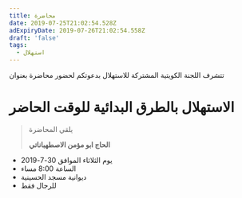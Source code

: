 ```yaml
---
title: محاضرة
date: 2019-07-25T21:02:54.528Z
adExpiryDate: 2019-07-26T21:02:54.558Z
draft: 'false'
tags:
  - استهلال
---
```

تتشرف اللجنة الكويتية المشتركة للاستهلال بدعوتكم لحضور محاضرة بعنوان 

# الاستهلال بالطرق البدائية للوقت الحاضر

> يلقي المحاضرة 
>
> **الحاج ابو مؤمن الاصطهباناتي**

* يوم الثلاثاء الموافق 30-7-2019
* الساعة 8:00 مساء
* ديوانية مسجد الحسينية 
* للرجال فقط
